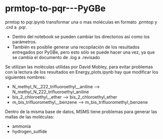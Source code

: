# prmtop-to-pqr---PyGBe

prmtop to pqr.ipynb transformar una o mas moléculas en formato .prmtop y .crd a .pqr. 
- Dentro del notebook se pueden cambiar los directorios así como los parámetros. 
- También es posiblie generar una recopilación de los resultados entregados por PyGBe, pero esto sólo se puede hacer una vez, ya que se cambia el documento de .log a .revisado




Se utilizan las moléculas utilidas por David Mobley, para evitar problemas con la lectura de los resultados en Energy_plots.ipynb hay que modificar los siguientes nombres:
- N_methyl_N__222_trifluoroethyl__aniline --> N_methyl_N_222_trifluoroethyl_aniline
- bis_2_chloroethyl__ether --> bis_2_chloroethyl_ether
- m_bis_trifluoromethyl__benzene --> m_bis_trifluoromethyl_benzene

Dentro de la misma base de datos, MSMS tiene problemas para generar las mallas de las moléculas:
- ammonia 
- hydrogen_sulfide
